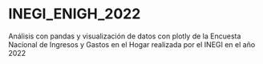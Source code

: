 # INEGI_ENIGH_2022
Análisis con pandas y visualización de datos con plotly de la Encuesta Nacional de Ingresos y Gastos en el Hogar realizada por el INEGI en el año 2022
